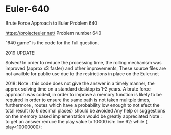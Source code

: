 # Euler-640
Brute Force Approach to Euler Problem 640

https://projecteuler.net/
Problem number 640

"640 game" is the code for the full question.

2019 UPDATE!

Solved! 
In order to reduce the processing time, the rolling mechanism was improved (approx x3 faster) and other improvements,
These source files are not availble for public use due to the restrictions in place on the Euler.net 


2018:
Note : this code does not give the answer in a timely manner, the approx solving time on a standard desktop is 1-2 years.
A brute force approach was coded, in order to improve a memory function is likely to be required in order to ensure the 
same path is not taken mulitple times, furthermore , routes which have a probability low enough to not efect the total result 
(to 6 decimal places) should be avoided
Any help or suggestions on the memory based implementation would be greatly appreciated
Note : to get an answer reduce the play value to 10000 ish: 
line 62: 
while ( play<10000000) :

